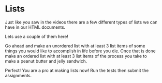 # Lists
Just like you saw in the videos there are a few different types of lists we can have in our HTML documents.

Lets use a couple of them here!

Go ahead and make an unordered list with at least 3 list items of some things you would like to accomplish in life before you die.
Once that is done make an ordered list with at least 3 list items of the process you take to make a peanut butter and jelly sandwich.

Perfect! You are a pro at making lists now! Run the tests then submit the assignments.